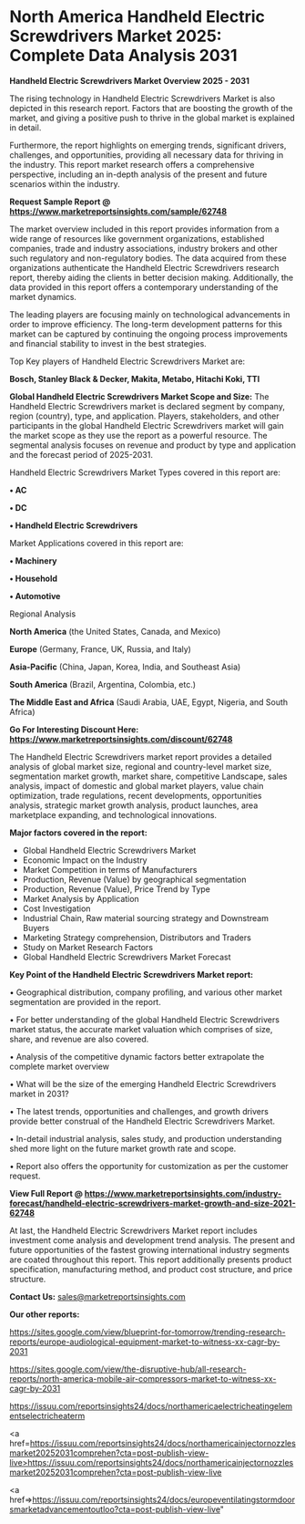 # North America Handheld Electric Screwdrivers Market 2025: Complete Data Analysis 2031

<Strong> Handheld Electric Screwdrivers Market Overview 2025 - 2031</strong>

The rising technology in Handheld Electric Screwdrivers Market is also depicted in this research report. Factors that are boosting the growth of the market, and giving a positive push to thrive in the global market is explained in detail.

Furthermore, the report highlights on emerging trends, significant drivers, challenges, and opportunities, providing all necessary data for thriving in the industry. This report market research offers a comprehensive perspective, including an in-depth analysis of the present and future scenarios within the industry.

<strong>Request Sample Report @ <a href=https://www.marketreportsinsights.com/sample/62748>https://www.marketreportsinsights.com/sample/62748</a></strong>

The market overview included in this report provides information from a wide range of resources like government organizations, established companies, trade and industry associations, industry brokers and other such regulatory and non-regulatory bodies. The data acquired from these organizations authenticate the Handheld Electric Screwdrivers research report, thereby aiding the clients in better decision making. Additionally, the data provided in this report offers a contemporary understanding of the market dynamics.

The leading players are focusing mainly on technological advancements in order to improve efficiency. The long-term development patterns for this market can be captured by continuing the ongoing process improvements and financial stability to invest in the best strategies.

Top Key players of Handheld Electric Screwdrivers Market are:

<strong>Bosch, Stanley Black & Decker, Makita, Metabo, Hitachi Koki, TTI</strong>

<strong><b>Global Handheld Electric Screwdrivers Market Scope and Size:</b></strong>
The Handheld Electric Screwdrivers market is declared segment by company, region (country), type, and application. Players, stakeholders, and other participants in the global Handheld Electric Screwdrivers market will gain the market scope as they use the report as a powerful resource. The segmental analysis focuses on revenue and product by type and application and the forecast period of 2025-2031.

Handheld Electric Screwdrivers Market Types covered in this report are:

<strong>• AC

• DC

• Handheld Electric Screwdrivers</strong>

Market Applications covered in this report are:

<strong>• Machinery

• Household

• Automotive</strong> 

Regional Analysis

<strong>North America</strong> (the United States, Canada, and Mexico)

<strong>Europe</strong> (Germany, France, UK, Russia, and Italy)

<strong>Asia-Pacific</strong> (China, Japan, Korea, India, and Southeast Asia)

<strong>South America</strong> (Brazil, Argentina, Colombia, etc.)

<strong>The Middle East and Africa</strong> (Saudi Arabia, UAE, Egypt, Nigeria, and South Africa)

<strong>Go For Interesting Discount Here: <a href=https://www.marketreportsinsights.com/discount/62748>https://www.marketreportsinsights.com/discount/62748</a></strong>

The Handheld Electric Screwdrivers market report provides a detailed analysis of global market size, regional and country-level market size, segmentation market growth, market share, competitive Landscape, sales analysis, impact of domestic and global market players, value chain optimization, trade regulations, recent developments, opportunities analysis, strategic market growth analysis, product launches, area marketplace expanding, and technological innovations.

<strong><b>Major factors covered in the report:</b></strong>
<ul>
  <li>Global Handheld Electric Screwdrivers Market </li>
  <li>Economic Impact on the Industry</li>
  <li>Market Competition in terms of Manufacturers</li>
  <li>Production, Revenue (Value) by geographical segmentation</li>
  <li>Production, Revenue (Value), Price Trend by Type</li>
  <li>Market Analysis by Application</li>
  <li>Cost Investigation</li>
  <li>Industrial Chain, Raw material sourcing strategy and Downstream Buyers</li>
  <li>Marketing Strategy comprehension, Distributors and Traders</li>
  <li>Study on Market Research Factors</li>
  <li>Global Handheld Electric Screwdrivers Market Forecast</li>
</ul>

<strong><b>Key Point of the Handheld Electric Screwdrivers Market report:</b></strong>

• Geographical distribution, company profiling, and various other market segmentation are provided in the report.

• For better understanding of the global Handheld Electric Screwdrivers market status, the accurate market valuation which comprises of size, share, and revenue are also covered.

• Analysis of the competitive dynamic factors better extrapolate the complete market overview

• What will be the size of the emerging Handheld Electric Screwdrivers market in 2031?

• The latest trends, opportunities and challenges, and growth drivers provide better construal of the Handheld Electric Screwdrivers Market.

• In-detail industrial analysis, sales study, and production understanding shed more light on the future market growth rate and scope.

• Report also offers the opportunity for customization as per the customer request.

<strong><b>View Full Report @ <a href=https://www.marketreportsinsights.com/industry-forecast/handheld-electric-screwdrivers-market-growth-and-size-2021-62748>https://www.marketreportsinsights.com/industry-forecast/handheld-electric-screwdrivers-market-growth-and-size-2021-62748</a></b></strong>


At last, the Handheld Electric Screwdrivers Market report includes investment come analysis and development trend analysis. The present and future opportunities of the fastest growing international industry segments are coated throughout this report. This report additionally presents product specification, manufacturing method, and product cost structure, and price structure.

<strong>Contact Us:</strong>
sales@marketreportsinsights.com

<strong>Our other reports:</strong>

<a href=https://sites.google.com/view/blueprint-for-tomorrow/trending-research-reports/europe-audiological-equipment-market-to-witness-xx-cagr-by-2031>https://sites.google.com/view/blueprint-for-tomorrow/trending-research-reports/europe-audiological-equipment-market-to-witness-xx-cagr-by-2031</a>

<a href=https://sites.google.com/view/the-disruptive-hub/all-research-reports/north-america-mobile-air-compressors-market-to-witness-xx-cagr-by-2031>https://sites.google.com/view/the-disruptive-hub/all-research-reports/north-america-mobile-air-compressors-market-to-witness-xx-cagr-by-2031</a>

<a href=https://issuu.com/reportsinsights24/docs/northamericaelectricheatingelementselectricheaterm>https://issuu.com/reportsinsights24/docs/northamericaelectricheatingelementselectricheaterm</a>

<a href=https://issuu.com/reportsinsights24/docs/northamericainjectornozzlesmarket20252031comprehen?cta=post-publish-view-live>https://issuu.com/reportsinsights24/docs/northamericainjectornozzlesmarket20252031comprehen?cta=post-publish-view-live</a>

<a href=>https://issuu.com/reportsinsights24/docs/europeventilatingstormdoorsmarketadvancementoutloo?cta=post-publish-view-live</a>"
